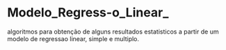# Modelo_Regress-o_Linear_
algoritmos para obtenção  de alguns resultados estatisticos a partir de um modelo de regressao linear, simple e multiplo.
